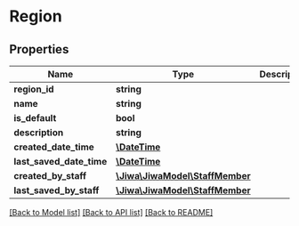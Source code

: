 # Region

## Properties
Name | Type | Description | Notes
------------ | ------------- | ------------- | -------------
**region_id** | **string** |  | [optional] 
**name** | **string** |  | [optional] 
**is_default** | **bool** |  | [optional] 
**description** | **string** |  | [optional] 
**created_date_time** | [**\DateTime**](\DateTime.md) |  | [optional] 
**last_saved_date_time** | [**\DateTime**](\DateTime.md) |  | [optional] 
**created_by_staff** | [**\Jiwa\JiwaModel\StaffMember**](StaffMember.md) |  | [optional] 
**last_saved_by_staff** | [**\Jiwa\JiwaModel\StaffMember**](StaffMember.md) |  | [optional] 

[[Back to Model list]](../README.md#documentation-for-models) [[Back to API list]](../README.md#documentation-for-api-endpoints) [[Back to README]](../README.md)


